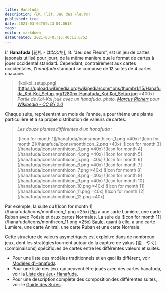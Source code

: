 ```yaml
---
title: Hanafuda
description: 花札 (lit. Jeu des Fleurs)
published: true
date: 2021-03-04T09:13:04.061Z
tags: 
editor: markdown
dateCreated: 2021-03-01T15:40:11.675Z
---
```


 L' **Hanafuda** [花札 - はなふだ], lit. “Jeu des Fleurs”, est un jeu de cartes japonais utilisé pour jouer, de la même manière que le format de cartes à jouer occidental standard. Cependant, contrairement aux cartes occidentales, l'*hanafuda* standard se compose de 12 suites de 4 cartes chacune. 
 
> ![koikoi_setup.png](https://upload.wikimedia.org/wikipedia/commons/thumb/1/15/Hanafuda_Koi-Koi_Setup.jpg/1280px-Hanafuda_Koi-Koi_Setup.jpg =400x)
> *Partie de Koi-Koi joué avec un hanafuda, photo. [Marcus Richert](http://www.marcusrichert.com/images/koikoi1/) pour [Wikipedia - CC BY 2.0](https://en.wikipedia.org/wiki/Hanafuda#/media/File:Hanafuda_Koi-Koi_Setup.jpg)*

Chaque suite, représentant un mois de l'année, a pour thème une plante particulière et a sa propre distribution de valeurs de cartes. 

> *Les douze plantes différentes d'un hanafuda :*
>
> ![Icon for month 1](/hanafuda/icons/monthicon_1.png =40x) ![Icon for month 2](/hanafuda/icons/monthicon_2.png =40x) ![Icon for month 3](/hanafuda/icons/monthicon_3.png =40x) ![Icon for month 4](/hanafuda/icons/monthicon_4.png =40x) ![Icon for month 5](/hanafuda/icons/monthicon_5.png =40x) ![Icon for month 6](/hanafuda/icons/monthicon_6.png =40x) ![Icon for month 7](/hanafuda/icons/monthicon_7.png =40x) ![Icon for month 8](/hanafuda/icons/monthicon_8.png =40x) ![Icon for month 9](/hanafuda/icons/monthicon_9.png =40x) ![Icon for month 10](/hanafuda/icons/monthicon_10.png =40x) ![Icon for month 11](/hanafuda/icons/monthicon_11.png =40x) ![Icon for month 12](/hanafuda/icons/monthicon_12.png =40x) 


Par exemple, la suite du ![Icon for month 1](/hanafuda/icons/monthicon_1.png =25x) [Pin](/fr/hanafuda/suits/pine) a une carte Lumière, une carte Ruban avec Poésie et deux cartes Normales. La suite du ![Icon for month 11](/hanafuda/icons/monthicon_11.png =25x) [Saule](/fr/hanafuda/suits/willow), quant à elle, a une carte Lumière, une carte Animal, une carte Ruban et une carte Normale. 

Cette structure de valeurs asymétriques est exploitée dans de nombreux jeux, dont les stratégies tournent autour de la capture de yakus [役 - やく] (combinaisons) spécifiques de cartes entre les différentes valeurs et suites. 

* Pour une liste des modèles traditionnels et en quoi ils diffèrent, voir [Modèles d'Hanafuda](/en/hanafuda/patterns). 
* Pour une liste des jeux qui peuvent être joués avec des cartes hanafuda, voir la [Liste des Jeux Hanafuda](/fr/hanafuda/games/). 
* Pour une description complète des composition des différentes suites, voir le [Guide des Suites](/fr/hanafuda/suits/). 